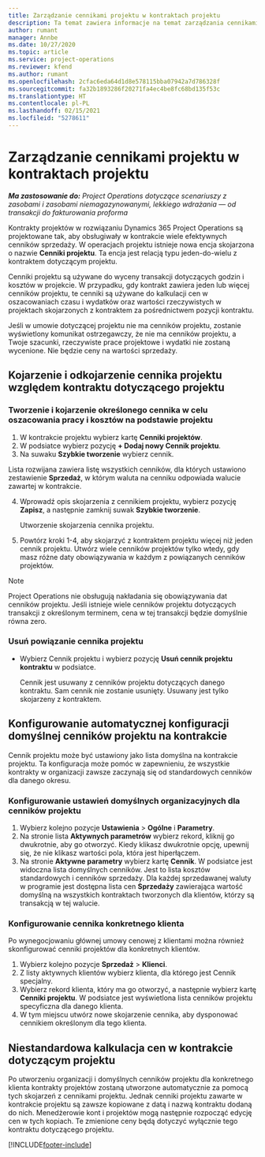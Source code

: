 ```yaml
---
title: Zarządzanie cennikami projektu w kontraktach projektu
description: Ta temat zawiera informacje na temat zarządzania cennikami projektu przy kontraktach dotyczących projektów.
author: rumant
manager: Annbe
ms.date: 10/27/2020
ms.topic: article
ms.service: project-operations
ms.reviewer: kfend
ms.author: rumant
ms.openlocfilehash: 2cfac6eda64d1d8e578115bba07942a7d786328f
ms.sourcegitcommit: fa32b1893286f20271fa4ec4be8fc68bd135f53c
ms.translationtype: HT
ms.contentlocale: pl-PL
ms.lasthandoff: 02/15/2021
ms.locfileid: "5278611"
---
```

# <a name="manage-project-price-lists-on-project-contracts"></a>Zarządzanie cennikami projektu w kontraktach projektu

_**Ma zastosowanie do:** Project Operations dotyczące scenariuszy z zasobami i zasobami niemagazynowanymi, lekkiego wdrażania — od transakcji do fakturowania proforma_

Kontrakty projektów w rozwiązaniu Dynamics 365 Project Operations są projektowane tak, aby obsługiwały w kontrakcie wiele efektywnych cenników sprzedaży. W operacjach projektu istnieje nowa encja skojarzona o nazwie **Cenniki projektu**. Ta encja jest relacją typu jeden-do-wielu z kontraktem dotyczącym projektu.

Cenniki projektu są używane do wyceny transakcji dotyczących godzin i kosztów w projekcie. W przypadku, gdy kontrakt zawiera jeden lub więcej cenników projektu, te cenniki są używane do kalkulacji cen w oszacowaniach czasu i wydatków oraz wartości rzeczywistych w projektach skojarzonych z kontraktem za pośrednictwem pozycji kontraktu.

Jeśli w umowie dotyczącej projektu nie ma cenników projektu, zostanie wyświetlony komunikat ostrzegawczy, że nie ma cenników projektu, a Twoje szacunki, rzeczywiste prace projektowe i wydatki nie zostaną wycenione. Nie będzie ceny na wartości sprzedaży.

## <a name="associate-or-unassociate-a-project-price-list-on-a-project-contract"></a>Kojarzenie i odkojarzenie cennika projektu względem kontraktu dotyczącego projektu

### <a name="create-or-associate-a-specific-price-list-for-estimating-project-based-work-and-expenses"></a>Tworzenie i kojarzenie określonego cennika w celu oszacowania pracy i kosztów na podstawie projektu

1. W kontrakcie projektu wybierz kartę **Cenniki projektów**.
2. W podsiatce wybierz pozycję **+ Dodaj nowy Cennik projektu**.
3. Na suwaku **Szybkie tworzenie** wybierz cennik. 

  Lista rozwijana zawiera listę wszystkich cenników, dla których ustawiono zestawienie **Sprzedaż**, w którym waluta na cenniku odpowiada walucie zawartej w kontrakcie.
  
4. Wprowadź opis skojarzenia z cennikiem projektu, wybierz pozycję **Zapisz**, a następnie zamknij suwak **Szybkie tworzenie**.

   Utworzenie skojarzenia cennika projektu.
   
5. Powtórz kroki 1-4, aby skojarzyć z kontraktem projektu więcej niż jeden cennik projektu. Utwórz wiele cenników projektów tylko wtedy, gdy masz różne daty obowiązywania w każdym z powiązanych cenników projektów.

> [!NOTE]
> Project Operations nie obsługują nakładania się obowiązywania dat cenników projektu. Jeśli istnieje wiele cenników projektu dotyczących transakcji z określonym terminem, cena w tej transakcji będzie domyślnie równa zero.

### <a name="remove-a-project-price-list-association"></a>Usuń powiązanie cennika projektu

- Wybierz Cennik projektu i wybierz pozycję **Usuń cennik projektu kontraktu** w podsiatce. 

  Cennik jest usuwany z cenników projektu dotyczących danego kontraktu. Sam cennik nie zostanie usunięty. Usuwany jest tylko skojarzeny z kontraktem.

## <a name="set-up-automatic-defaulting-of-project-price-lists-on-a-contract"></a>Konfigurowanie automatycznej konfiguracji domyślnej cenników projektu na kontrakcie

Cennik projektu może być ustawiony jako lista domyślna na kontrakcie projektu. Ta konfiguracja może pomóc w zapewnieniu, że wszystkie kontrakty w organizacji zawsze zaczynają się od standardowych cenników dla danego okresu.

### <a name="set-up-the-organizational-default-for-project-price-lists"></a>Konfigurowanie ustawień domyślnych organizacyjnych dla cenników projektu

1. Wybierz kolejno pozycje **Ustawienia** > **Ogólne** i **Parametry**.
2. Na stronie lista **Aktywnych parametrów** wybierz rekord, kliknij go dwukrotnie, aby go otworzyć. Kiedy klikasz dwukrotnie opcję, upewnij się, że nie klikasz wartości pola, która jest hiperłączem. 
3. Na stronie **Aktywne parametry** wybierz kartę **Cennik**. W podsiatce jest widoczna lista domyślnych cenników. Jest to lista kosztów standardowych i cenników sprzedaży. Dla każdej sprzedawanej waluty w programie jest dostępna lista cen **Sprzedaży** zawierająca wartość domyślną na wszystkich kontraktach tworzonych dla klientów, którzy są transakcją w tej walucie.

### <a name="set-up-a-customer-specific-project-price-list"></a>Konfigurowanie cennika konkretnego klienta

Po wynegocjowaniu głównej umowy cenowej z klientami można również skonfigurować cenniki projektów dla konkretnych klientów.

1. Wybierz kolejno pozycje **Sprzedaż** > **Klienci**.
2. Z listy aktywnych klientów wybierz klienta, dla którego jest Cennik specjalny.
3. Wybierz rekord klienta, który ma go otworzyć, a następnie wybierz kartę **Cenniki projektu**. W podsiatce jest wyświetlona lista cenników projektu specyficzna dla danego klienta. 
4. W tym miejscu utwórz nowe skojarzenie cennika, aby dysponować cennikiem określonym dla tego klienta.

## <a name="custom-pricing-on-a-project-contract"></a>Niestandardowa kalkulacja cen w kontrakcie dotyczącym projektu

Po utworzeniu organizacji i domyślnych cenników projektu dla konkretnego klienta kontrakty projektów zostaną utworzone automatycznie za pomocą tych skojarzeń z cennikami projektu. Jednak cenniki projektu zawarte w kontrakcie projektu są zawsze kopiowane z datą i nazwą kontraktu dodaną do nich. Menedżerowie kont i projektów mogą następnie rozpocząć edycję cen w tych kopiach. Te zmienione ceny będą dotyczyć wyłącznie tego kontraktu dotyczącego projektu.


[!INCLUDE[footer-include](../includes/footer-banner.md)]